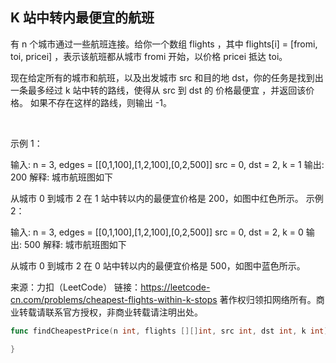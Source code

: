 ## K 站中转内最便宜的航班
有 n 个城市通过一些航班连接。给你一个数组 flights ，其中 flights[i] = [fromi, toi, pricei] ，表示该航班都从城市 fromi 开始，以价格 pricei 抵达 toi。

现在给定所有的城市和航班，以及出发城市 src 和目的地 dst，你的任务是找到出一条最多经过 k 站中转的路线，使得从 src 到 dst 的 价格最便宜 ，并返回该价格。 如果不存在这样的路线，则输出 -1。

 

示例 1：

输入: 
n = 3, edges = [[0,1,100],[1,2,100],[0,2,500]]
src = 0, dst = 2, k = 1
输出: 200
解释: 
城市航班图如下


从城市 0 到城市 2 在 1 站中转以内的最便宜价格是 200，如图中红色所示。
示例 2：

输入: 
n = 3, edges = [[0,1,100],[1,2,100],[0,2,500]]
src = 0, dst = 2, k = 0
输出: 500
解释: 
城市航班图如下


从城市 0 到城市 2 在 0 站中转以内的最便宜价格是 500，如图中蓝色所示。

来源：力扣（LeetCode）
链接：https://leetcode-cn.com/problems/cheapest-flights-within-k-stops
著作权归领扣网络所有。商业转载请联系官方授权，非商业转载请注明出处。
```go
func findCheapestPrice(n int, flights [][]int, src int, dst int, k int) int {

}
```
